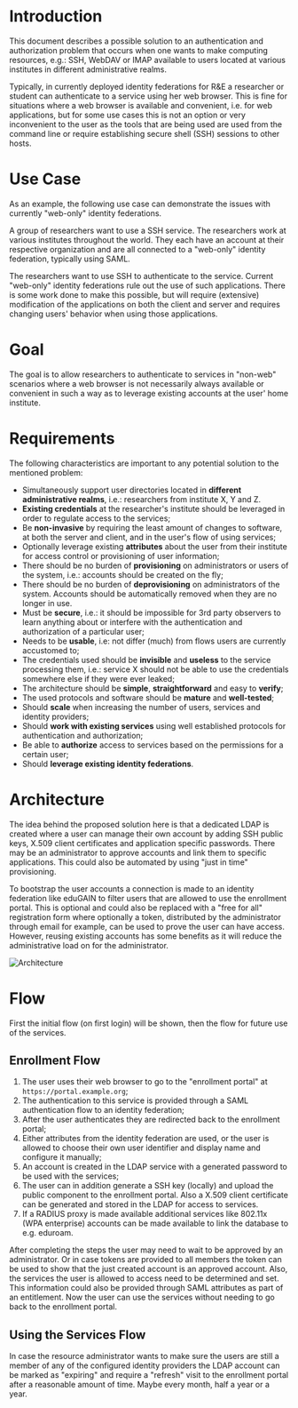 # Introduction
This document describes a possible solution to an authentication and 
authorization problem that occurs when one wants to make computing resources, 
e.g.: SSH, WebDAV or IMAP available to users located at various institutes in 
different administrative realms.

Typically, in currently deployed identity federations for R&E a researcher or
student can authenticate to a service using her web browser. This is fine for 
situations where a web browser is available and convenient, i.e. for web 
applications, but for some use cases this is not an option or very inconvenient 
to the user as the tools that are being used are used from the command line or 
require establishing secure shell (SSH) sessions to other hosts.

# Use Case
As an example, the following use case can demonstrate the issues with currently
"web-only" identity federations.

A group of researchers want to use a SSH service. The researchers work at 
various institutes throughout the world. They each have an account at their 
respective organization and are all connected to a "web-only" identity 
federation, typically using SAML.

The researchers want to use SSH to authenticate to the service. Current 
"web-only" identity federations rule out the use of such applications. There is 
some work done to make this possible, but will require (extensive) modification 
of the applications on both the client and server and requires changing 
users' behavior when using those applications.

# Goal
The goal is to allow researchers to authenticate to services in "non-web" 
scenarios where a web browser is not necessarily always available or 
convenient in such a way as to leverage existing accounts at the user' home 
institute.

# Requirements
The following characteristics are important to any potential solution to the 
mentioned problem:

* Simultaneously support user directories located in 
  **different administrative realms**, i.e.: researchers from institute X, Y 
  and Z.
* **Existing credentials** at the researcher's institute should be leveraged in
  order to regulate access to the services;
* Be **non-invasive** by requiring the least amount of changes to software, at
  both the server and client, and in the user's flow of using services;
* Optionally leverage existing **attributes** about the user from their 
  institute for access control or provisioning of user information;
* There should be no burden of **provisioning** on administrators or users of 
  the system, i.e.: accounts should be created on the fly;
* There should be no burden of **deprovisioning** on administrators of the 
  system. Accounts should be automatically removed when they are no longer in
  use.
* Must be **secure**, i.e.: it should be impossible for 3rd party observers to 
  learn anything about or interfere with the authentication and authorization 
  of a particular user;
* Needs to be **usable**, i.e: not differ (much) from flows users are currently 
  accustomed to;
* The credentials used should be **invisible** and **useless** to the service 
  processing them, i.e.: service X should not be able to use the credentials 
  somewhere else if they were ever leaked;
* The architecture should be **simple**, **straightforward** and easy to 
  **verify**;
* The used protocols and software should be **mature** and **well-tested**;
* Should **scale** when increasing the number of users, services
  and identity providers;
* Should **work with existing services** using well established protocols for
  authentication and authorization;
* Be able to **authorize** access to services based on the permissions for a 
  certain user;
* Should **leverage existing identity federations**.

# Architecture
The idea behind the proposed solution here is that a dedicated LDAP is created 
where a user can manage their own account by adding SSH public keys, X.509 
client certificates and application specific passwords. There may be an 
administrator to approve accounts and link them to specific applications. 
This could also be automated by using "just in time" provisioning.

To bootstrap the user accounts a connection is made to an identity federation 
like eduGAIN to filter users that are allowed to use the enrollment portal. 
This is optional and could also be replaced with a "free for all" 
registration form where optionally a token, distributed by the administrator 
through email for example, can be used to prove the user can have access. 
However, reusing existing accounts has some benefits as it will reduce the 
administrative load on for the administrator.

![Architecture](https://raw.github.com/fkooman/ldapaas/master/img/architecture.png)

# Flow
First the initial flow (on first login) will be shown, then the flow for future 
use of the services.

## Enrollment Flow
1. The user uses their web browser to go to the "enrollment portal" at 
   `https://portal.example.org`;
2. The authentication to this service is provided through a SAML authentication 
   flow to an identity federation;
3. After the user authenticates they are redirected back to the enrollment 
   portal;
4. Either attributes from the identity federation are used, or the user is 
   allowed to choose their own user identifier and display name and configure
   it manually;
5. An account is created in the LDAP service with a generated password to be 
   used with the services;
6. The user can in addition generate a SSH key (locally) and upload the public 
   component to the enrollment portal. Also a X.509 client certificate can be 
   generated and stored in the LDAP for access to services.
7. If a RADIUS proxy is made available additional services like 802.11x (WPA 
   enterprise) accounts can be made available to link the database to e.g. 
   eduroam.

After completing the steps the user may need to wait to be approved by an 
administrator. Or in case tokens are provided to all members the token can be 
used to show that the just created account is an approved account. Also, the 
services the user is allowed to access need to be determined and set. This 
information could also be provided through SAML attributes as part of an 
entitlement. Now the user can use the services without needing to go back to 
the enrollment portal.

## Using the Services Flow
In case the resource administrator wants to make sure the users are still a 
member of any of the configured identity providers the LDAP account can be 
marked as "expiring" and require a "refresh" visit to the enrollment portal 
after a reasonable amount of time. Maybe every month, half a year or a year.
